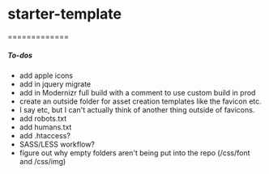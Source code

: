 # starter-template
=============
##### To-dos
* add apple icons
* add in jquery migrate
* add in Modernizr full build with a comment to use custom build in prod
* create an outside folder for asset creation templates like the favicon etc.
 * I say etc, but I can't actually think of another thing outside of favicons.
* add robots.txt
* add humans.txt
* add .htaccess?
* SASS/LESS workflow?
* figure out why empty folders aren't being put into the repo (/css/font and /css/img)